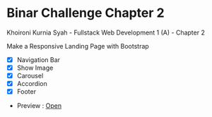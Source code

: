 # Binar Challenge Chapter 2

Khoironi Kurnia Syah - Fullstack Web Development 1 (A) - Chapter 2

Make a Responsive Landing Page with Bootstrap

- [x] Navigation Bar
- [x] Show Image
- [x] Carousel
- [x] Accordion
- [x] Footer

- Preview : [Open](https://synrgy-5-fsw-1-cihuy.github.io/synrgy-roni-fsw1-cihuy/)

